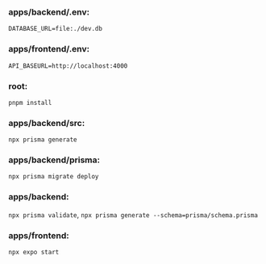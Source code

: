 ### apps/backend/.env:
`DATABASE_URL=file:./dev.db`

### apps/frontend/.env:
`API_BASEURL=http://localhost:4000`

### root:
`pnpm install`

### apps/backend/src:
`npx prisma generate`

### apps/backend/prisma:
`npx prisma migrate deploy`

### apps/backend:
`npx prisma validate`,  `npx prisma generate --schema=prisma/schema.prisma`

### apps/frontend:
`npx expo start`
